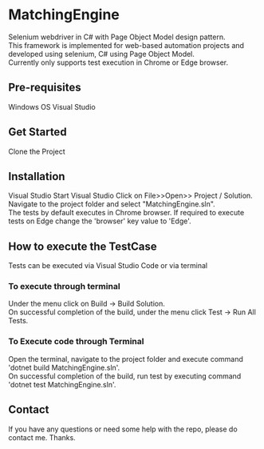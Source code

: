 # MatchingEngine

Selenium webdriver in C# with Page Object Model design pattern. <br>  This framework is implemented for web-based automation projects and developed using selenium, C# using Page Object Model.<br>  Currently only supports test execution in Chrome or Edge browser.
<br>

## Pre-requisites
Windows OS
Visual Studio
<br>

## Get Started
Clone the Project
<br>

## Installation
Visual Studio
Start Visual Studio
Click on File>>Open>> Project / Solution.
Navigate to the project folder and select "MatchingEngine.sln".<br> The tests by default executes in Chrome browser. If required to execute tests on Edge change the 'browser' key value to 'Edge'.
<br>

## How to execute the TestCase
Tests can be executed via Visual Studio Code or via terminal
<br>

### To execute through terminal 
Under the menu click on Build -> Build Solution. <br> On successful completion of the build, under the menu click Test -> Run All Tests. <br>

### To Execute code through Terminal 
Open the terminal, navigate to the project folder and execute command 'dotnet build MatchingEngine.sln'. <br> On successful completion of the build, run test by executing command 'dotnet test MatchingEngine.sln'.

## Contact 
If you have any questions or need some help with the repo, please do contact me. Thanks.
